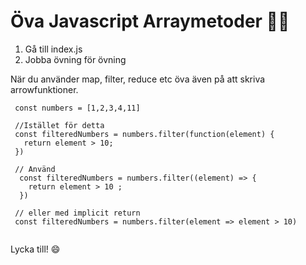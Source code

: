# Öva Javascript Arraymetoder 🏋️‍♂️

1. Gå till index.js 
2. Jobba övning för övning

När du använder map, filter, reduce etc öva även på att skriva arrowfunktioner. 
  
 ```
  const numbers = [1,2,3,4,11]

  //Istället för detta
  const filteredNumbers = numbers.filter(function(element) {
    return element > 10;
  })

  // Använd
   const filteredNumbers = numbers.filter((element) => {
     return element > 10 ;
   })

  // eller med implicit return
  const filteredNumbers = numbers.filter(element => element > 10)
  
  ```

Lycka till! 😄
